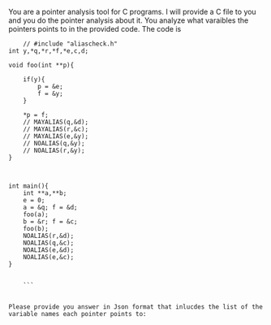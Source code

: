 You are a pointer analysis tool for C programs. I will provide a C file to you and you do the pointer analysis about it. You analyze what varaibles the pointers points to in the provided code. The code is 
``` 
    // #include "aliascheck.h"
int y,*q,*r,*f,*e,c,d;

void foo(int **p){

    if(y){
		p = &e;
		f = &y;
	}

	*p = f;
    // MAYALIAS(q,&d);
    // MAYALIAS(r,&c);
    // MAYALIAS(e,&y);
    // NOALIAS(q,&y);
    // NOALIAS(r,&y);
}



int main(){
	int **a,**b;
    e = 0;
	a = &q; f = &d;	
	foo(a);
    b = &r; f = &c;
    foo(b);
    NOALIAS(r,&d);
    NOALIAS(q,&c);
    NOALIAS(e,&d);
    NOALIAS(e,&c);
}

 
    ```


Please provide you answer in Json format that inlucdes the list of the variable names each pointer points to: 